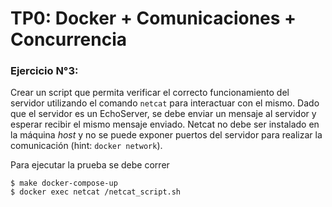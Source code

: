 # TP0: Docker + Comunicaciones + Concurrencia
### Ejercicio N°3:
Crear un script que permita verificar el correcto funcionamiento del servidor utilizando el comando `netcat` para interactuar con el mismo. Dado que el servidor es un EchoServer, se debe enviar un mensaje al servidor y esperar recibir el mismo mensaje enviado. Netcat no debe ser instalado en la máquina _host_ y no se puede exponer puertos del servidor para realizar la comunicación (hint: `docker network`).

Para ejecutar la prueba se debe correr

```console
$ make docker-compose-up
$ docker exec netcat /netcat_script.sh
```